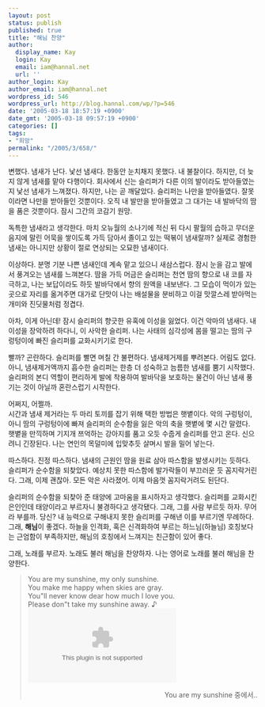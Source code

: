 ```yaml
---
layout: post
status: publish
published: true
title: "해님 찬양"
author:
  display_name: Kay
  login: Kay
  email: iam@hannal.net
  url: ''
author_login: Kay
author_email: iam@hannal.net
wordpress_id: 546
wordpress_url: http://blog.hannal.com/wp/?p=546
date: '2005-03-18 18:57:19 +0900'
date_gmt: '2005-03-18 09:57:19 +0900'
categories: []
tags:
- "희망"
permalink: "/2005/3/658/"
---
```

<p>변했다. 냄새가 난다. 낯선 냄새다. 한동안 눈치채지 못했다. 내 불찰이다. 하지만, 더 늦지 않게 냄새를 맡아 다행이다. 회사에서 신는 슬리퍼가 다른 이의 발이라도 받아들였는지 낯선 냄새가 느껴졌다. 하지만, 나는 곧 깨달았다. 슬리퍼는 나만을 받아들였다. 잘못이라면 나만을 받아들인 것뿐이다. 오직 내 발만을 받아들였고 그 대가는 내 발바닥의 땀을 품은 것뿐이다. 잠시 그간의 코감기 원망.</p>
<p>독특한 냄새라고 생각한다. 마치 오뉴월의 소나기에 적신 뒤 다시 팔월의 습하고 무더운 음지에 말린 어묵을 쌓이도록 가득 담아서 졸이고 있는 떡볶이 냄새랄까? 실제로 경험한 냄새는 아니지만 상황이 절로 연상되는 오묘한 냄새이다.</p>
<p>이상하다. 분명 기분 나쁜 냄새인데 계속 맡고 있으니 새삼스럽다. 잠시 눈을 감고 발에서 풍겨오는 냄새를 느껴본다. 땀을 가득 머금은 슬리퍼는 천연 땀의 향으로 내 코를 자극하고, 나는 보답이라도 하듯 발바닥에서 향의 원액을 내보낸다. 그 모습이 먹이가 있는 곳으로 자리를 옮겨주면 대가로 단맛이 나는 배설물을 분비하고 이걸 맛깔스레 받아먹는 개미와 진딧물처럼 정겹다.</p>
<p>아차, 이게 아닌데! 잠시 슬리퍼의 향긋한 유혹에 이성을 잃었다. 이건 악마의 냄새다. 내 이성을 장악하려 하다니, 이 사악한 슬리퍼. 나는 사태의 심각성에 몸을 떨고는 땀의 구렁텅이에 빠진 슬리퍼를 교화시키기로 한다.</p>
<p>빨까? 곤란하다. 슬리퍼를 빨면 며칠 간 불편하다. 냄새제거제를 뿌려본다. 어림도 없다. 아니, 냄새제거액까지 흡수한 슬리퍼는 한층 더 성숙하고 늠름한 냄새를 뿜기 시작했다. 슬리퍼의 본디 역할이 편리하게 발에 착용하여 발바닥을 보호하는 물건이 아닌 냄새 풍기는 것이 아닐까 혼란스럽기 시작한다.</p>
<p>어쩌지, 어쩔까.<br />
시간과 냄새 제거라는 두 마리 토끼를 잡기 위해 택한 방법은 햇볕이다. 악의 구렁텅이, 아니 땀의 구렁텅이에 빠져 슬리퍼의 순수함을 잃은 악의 축을 햇볕에 몇 시간 말렸다. 햇볕을 만끽하며 기지개 쯔억하는 강아지를 품고 오듯 수줍게 슬리퍼를 안고 온다. 신으려니 긴장된다. 나는 연인의 목덜미에 입맞추듯 살며시 발을 밀어 넣는다.</p>
<p>따스하다. 진정 따스하다. 냄새의 근원인 땀을 원료 삼아 따스함을 발생시키는 듯하다. 슬리퍼가 순수함을 되찾았다. 예상치 못한 따스함에 발가락들이 부끄러운 듯 꼼지락거린다. 그래, 이제 괜찮아. 모든 악은 사라졌어. 이제 마음껏 꼼지락거려도 된단다.</p>
<p>슬리퍼의 순수함을 되찾아 준 태양에 고마움을 표시하자고 생각했다. 슬리퍼를 교화시킨 은인인데 태양이라고 부르자니 불경하다고 생각됐다. 그래, 그를 사람 부르듯 하자. 무어라 부를까. 당신? 내 능력으로 구해내지 못한 슬리퍼를 구해낸 이를 부르기엔 무례하다. 그래, <b>해님</b>이 좋겠다. 하늘을 인격화, 혹은 신격화하여 부르는 하느님(하늘님) 호칭보다는 근엄함이 부족하지만, 해님의 호칭에서 느껴지는 친근함이 있어 좋다.</p>
<p>그래, 노래를 부르자. 노래도 불러 해님을 찬양하자. 나는 영어로 노래를 불러 해님을 찬양한다.</p>
<blockquote><p>You are my sunshine, my only sunshine.<br />
You make me happy when skies are gray.<br />
You"ll never know dear how much I love you.<br />
Please don"t take my sunshine away. ♪<br />
<embed src="mms://wm-002.cafe24.com/loathing/music/youaremysunshine.wma" autoplay="0" type="application/x-mplayer2"></embed></p>
<p align="right">You are my sunshine 중에서..</p>
</blockquote>
